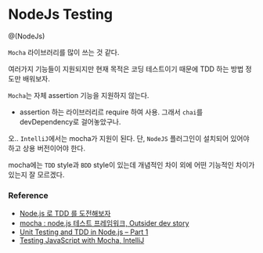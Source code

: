 # NodeJs Testing

@(NodeJs)

`Mocha` 라이브러리를 많이 쓰는 것 같다.

여러가지 기능들이 지원되지만 현재 목적은 코딩 테스트이기 때문에 TDD 하는 방법 정도만 배워보자.

`Mocha`는 자체 assertion 기능을 지원하지 않는다. 
- assertion 하는 라이브러리르 require 하여 사용. 그래서 `chai`를 devDependency로 걸어놓았구나.

오.. `IntelliJ`에서는 mocha가 지원이 된다. 단, `NodeJS` 플러그인이 설치되어 있어야 하고 상용 버전이어야 한다. 

mocha에는 `TDD` style과 `BDD` style이 있는데 개념적인 차이 외에 어떤 기능적인 차이가 있는지 잘 모르겠다.

### Reference

- [Node.js 로 TDD 를 도전해보자](http://seokjun.kr/node-js-tdd/)
- [mocha : node.js 테스트 프레임워크, Outsider dev story](https://blog.outsider.ne.kr/770)
- [Unit Testing and TDD in Node.js – Part 1](https://www.codementor.io/davidtang/unit-testing-and-tdd-in-node-js-part-1-8t714s877)
- [Testing JavaScript with Mocha, IntelliJ](https://www.jetbrains.com/help/idea/testing-javascript-with-mocha.html)